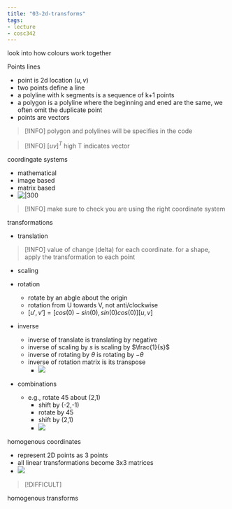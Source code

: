 ```yaml
---
title: "03-2d-transforms"
tags: 
- lecture
- cosc342
---
```


look into how colours work together

Points lines
- point is 2d location $(u,v)$
- two points define a line
- a polyline with k segments is a sequence of k+1 points
- a polygon is a polyline where the beginning and ened are the same, we often omit the duplicate point
- points are vectors

> [!INFO] polygon and polylines will be specifies in the code

> [!INFO] $[u v]^T$ high T indicates vector 

coordingate systems
- mathematical
- image based
- matrix based
- ![|300](https://i.imgur.com/m6OAA5T.png)

> [!INFO] make sure to check you are using the right coordinate system

transformations
- translation
> [!INFO]  value of change (delta) for each coordinate. for a shape, apply the transformation to each point
- scaling
- rotation
	- rotate by an abgle about the origin
	- rotation from U towards V, not anti/clockwise
	- $[u',v'] = [cos(0) - sin(0), sin(0) cos(0)][u,v]$
- inverse
	- inverse of translate is translating by negative
	- inverse of scaling by $s$ is scaling by $\frac{1}{s}$
	- inverse of rotating by $\theta$ is rotating by $-\theta$
	- inverse of rotation matrix is its transpose
		- ![](https://i.imgur.com/HSiqyQb.png)

- combinations
	- e.g., rotate 45 about (2,1)
		-  shift by (-2,-1)
		-  rotate by 45
		-  shift by (2,1)
		-  ![](https://i.imgur.com/NI6luaG.png)

homogenous coordinates
- represent 2D points as 3 points
- all linear transformations become 3x3 matrices
- ![](https://i.imgur.com/aksrjQw.png)

>[!DIFFICULT] 

homogenous transforms
